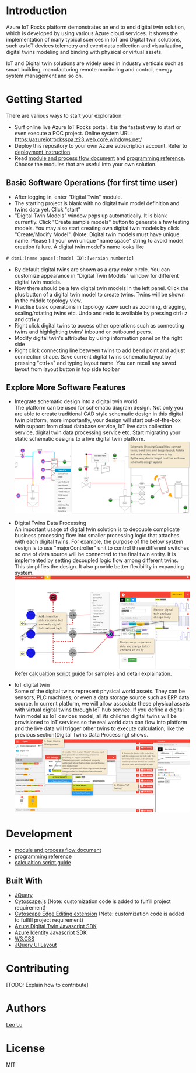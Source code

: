 # Introduction
Azure IoT Rocks platform demonstrates an end to end digital twin solution, which is developed by using various Azure cloud services. It shows the implementation of many typical scerioes in IoT and Digital twin solutions, such as IoT devices telemetry and event data collection and visualization, digital twins modeling and binding with physical or virtual assets. 

IoT and Digital twin solutions are widely used in industry verticals such as smart building, manufacturing remote monitoring and control, energy system management and so on.

# Getting Started
There are various ways to start your exploration:
-   Surf online live Azure IoT Rocks portal. It is the fastest way to start or even execute a POC project. Online system URL: https://azureiotrocksspa.z23.web.core.windows.net/
-   Deploy this repository to your own Azure subscription account. Refer to [deployment instruction](Documents/Deployment%20instruction.md)
-   Read [module and process flow document](Documents/AzureIoTRocks%20module%20and%20flow%20design.md) and [programming reference](Documents/Programming%20Reference.md). Choose the modules that are useful into your own solution.


## Basic Software Operations (for first time user)
-   After logging in, enter "Digital Twin" module.
-   The starting project is blank with no digital twin model definition and twins data yet. Click "start"
-   "Digital Twin Models" window pops up automatically. It is blank currently. Click "Create sample models" button to generate a few testing models. You may also start creating own digital twin models by click "Create/Modify Model". 
(Note: Digital twin models must have unique name. Please fill your own unique "name space" string to avoid model creation failure. A digital twin model's name looks like 
```diff
# dtmi:[name space]:[model ID]:[version numberic]
```
-   By default digital twins are shown as a gray color circle. You can customize appearance in "Digital Twin Models" window for different digital twin models.
-   Now there should be a few digital twin models in the left panel. Click the plus button of a digital twin model to create twins. Twins will be shown in the middle topology view.
-   Practise basic operatoins in topology vzew such as zooming, dragging, scaling/rotating twins etc. Undo and redo is available by pressing ctrl+z and ctrl+y.
-   Right click digital twins to access other operations such as connecting twins and highlighting twins' inbound or outbound peers. 
-   Modify digital twin's attributes by using information panel on the right side
-   Right click connecting line between twins to add bend point and adjust connection shape. Save current digital twins schematic layout by pressing "ctrl+s" and typing layout name. You can recall any saved layout from layout button in top side toolbar

## Explore More Software Features
-   Integrate schematic design into a digital twin world<br/>
The platform can be used for schematic diagram design. Not only you are able to create traditional CAD style schematic design in this digital twin platform, more importantly, your design will start out-of-the-box with support from cloud database service, IoT live data collection service, digital twin data processing service etc. Start migrating your static schematic designs to a live digital twin platform.
![Screenshot](DocumentsImages/DigitalTwinSchematicDrawing.png)

-   Digital Twins Data Processing<br/>
An important usage of digital twin solution is to decouple complicate business processing flow into smaller processing logic that attaches with each digital twins. For example, the purpose of the below system design is to use "majorController" unit to control three different switches so one of data source will be connected to the final twin entity. It is implemented by setting decoupled logic flow among different twins. This simplifies the design. It also provide better flexibility in expanding system. <br/>
![Screenshot](DocumentsImages/Digital%20Twins%20Data%20Processing.png)
Refer [calcualtion script guide](Documents/Twin_Calculation_Script_Guide.md) for samples and detail explaination.

-   IoT digital twin<br/>
Some of the digital twins represent physical world assets. They can be sensors, PLC machines, or even a data storage source such as ERP data source. In current platform, we will allow associate these physical assets with virtual digital twins through IoT hub service. If you define a digital twin model as IoT devices model, all its children digital twins will be provisioned to IoT services so the real world data can flow into platform and the live data will trigger other twins to execute calculation, like the previous section(Digital Twins Data Processing) shows.<br/>
![Screenshot](DocumentsImages/IoT%20connection%20between%20real%20and%20digital%20twin.png)


# Development
-   [module and process flow document](Documents/AzureIoTRocks%20module%20and%20flow%20design.md) 
-   [programming reference](Documents/Programming%20Reference.md)
-   [calcualtion script guide](Documents/Twin_Calculation_Script_Guide.md)

## Built With

* [JQuery](https://jquery.com/)
* [Cytoscape.js](https://js.cytoscape.org/#demos) (Note: customization code is added to fulfill project requirement)
* [Cytoscape Edge Editing extension](https://github.com/iVis-at-Bilkent/cytoscape.js-edge-editing) (Note: customization code is added to fulfill project requirement)
* [Azure Digital Twin Javascript SDK](https://docs.microsoft.com/en-us/javascript/api/@azure/digital-twins-core/?view=azure-node-latest)
* [Azure Identity Javascript SDK](https://docs.microsoft.com/en-us/javascript/api/@azure/identity/?view=azure-node-latest)
* [W3.CSS](https://www.w3schools.com/w3css/default.asp)
* [JQuery UI Layout](http://layout.jquery-dev.com/)


# Contributing
[TODO: Explain how to contribute]

# Authors
[Leo Lu](mailto:leolu@microsoft.com)


# License
MIT 
